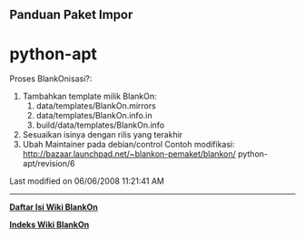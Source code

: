 ## Panduan Paket Impor
#  python-apt
Proses BlankOnisasi?:
   1. Tambahkan template milik BlankOn:
         1. data/templates/BlankOn.mirrors
         2. data/templates/BlankOn.info.in
         3. build/data/templates/BlankOn.info
   2. Sesuaikan isinya dengan rilis yang terakhir
   3. Ubah Maintainer pada debian/control
Contoh modifikasi: ​http://bazaar.launchpad.net/~blankon-pemaket/blankon/
python-apt/revision/6

Last modified on 06/06/2008 11:21:41 AM
 
---
[**Daftar Isi Wiki BlankOn**](/DaftarIsi/README.md)
 
[**Indeks Wiki BlankOn**](/Indeks.md)
